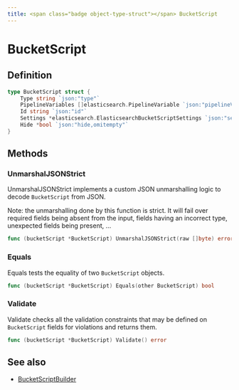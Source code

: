 ```yaml
---
title: <span class="badge object-type-struct"></span> BucketScript
---
```

# <span class="badge object-type-struct"></span> BucketScript

## Definition

```go
type BucketScript struct {
    Type string `json:"type"`
    PipelineVariables []elasticsearch.PipelineVariable `json:"pipelineVariables,omitempty"`
    Id string `json:"id"`
    Settings *elasticsearch.ElasticsearchBucketScriptSettings `json:"settings,omitempty"`
    Hide *bool `json:"hide,omitempty"`
}
```
## Methods

### <span class="badge object-method"></span> UnmarshalJSONStrict

UnmarshalJSONStrict implements a custom JSON unmarshalling logic to decode `BucketScript` from JSON.

Note: the unmarshalling done by this function is strict. It will fail over required fields being absent from the input, fields having an incorrect type, unexpected fields being present, …

```go
func (bucketScript *BucketScript) UnmarshalJSONStrict(raw []byte) error
```

### <span class="badge object-method"></span> Equals

Equals tests the equality of two `BucketScript` objects.

```go
func (bucketScript *BucketScript) Equals(other BucketScript) bool
```

### <span class="badge object-method"></span> Validate

Validate checks all the validation constraints that may be defined on `BucketScript` fields for violations and returns them.

```go
func (bucketScript *BucketScript) Validate() error
```

## See also

 * <span class="badge builder"></span> [BucketScriptBuilder](./builder-BucketScriptBuilder.md)
